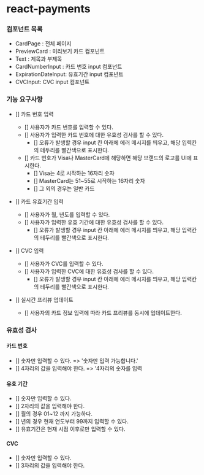 # react-payments

### 컴포넌트 목록

- CardPage : 전체 페이지
- PreviewCard : 미리보기 카드 컴포넌트
- Text : 제목과 부제목
- CardNumberInput : 카드 번호 input 컴포넌트
- ExpirationDateInput: 유효기간 input 컴포넌트
- CVCInput: CVC input 컴포넌트

### 기능 요구사항

- [] 카드 번호 입력

  - [] 사용자가 카드 번호를 입력할 수 있다.
  - [] 사용자가 입력한 카드 번호에 대한 유효성 검사를 할 수 있다.
    - [] 오류가 발생할 경우 input 칸 아래에 에러 메시지를 띄우고, 해당 입력칸의 테두리를 빨간색으로 표시한다.
  - [] 카드 번호가 Visa나 MasterCard에 해당하면 해당 브랜드의 로고를 UI에 표시한다.
    - [] Visa는 4로 시작하는 16자리 숫자
    - [] MasterCard는 51~55로 시작하는 16자리 숫자
    - [] 그 외의 경우는 일반 카드

- [] 카드 유효기간 입력

  - [] 사용자가 월, 년도를 입력할 수 있다.
  - [] 사용자가 입력한 유효 기간에 대한 유효성 검사를 할 수 있다.
    - [] 오류가 발생할 경우 input 칸 아래에 에러 메시지를 띄우고, 해당 입력칸의 테두리를 빨간색으로 표시한다.

- [] CVC 입력

  - [] 사용자가 CVC를 입력할 수 있다.
  - [] 사용자가 입력한 CVC에 대한 유효성 검사를 할 수 있다.
    - [] 오류가 발생할 경우 input 칸 아래에 에러 메시지를 띄우고, 해당 입력칸의 테두리를 빨간색으로 표시한다.

- [] 실시간 프리뷰 업데이트
  - [] 사용자의 카드 정보 입력에 따라 카드 프리뷰를 동시에 업데이트한다.

### 유효성 검사

#### 카드 번호

- [] 숫자만 입력할 수 있다. => '숫자만 입력 가능합니다.'
- [] 4자리의 값을 입력해야 한다. => '4자리의 숫자를 입력

#### 유효 기간

- [] 숫자만 입력할 수 있다.
- [] 2자리의 값을 입력해야 한다.
- [] 월의 경우 01~12 까지 가능하다.
- [] 년의 경우 현재 연도부터 99까지 입력할 수 있다.
- [] 유효기간은 현재 시점 이후로만 입력할 수 있다.

#### CVC

- [] 숫자만 입력할 수 있다.
- [] 3자리의 값을 입력해야 한다.
